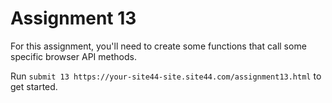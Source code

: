 # Assignment 13

For this assignment, you'll need to create some functions that call some specific browser API methods.

Run `submit 13 https://your-site44-site.site44.com/assignment13.html` to get started.
